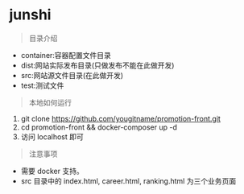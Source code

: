 # junshi

> 目录介绍
- container:容器配置文件目录
- dist:网站实际发布目录(只做发布不能在此做开发)
- src:网站源文件目录(在此做开发)
- test:测试文件

> 本地如何运行
1. git clone https://github.com/yougitname/promotion-front.git
2. cd promotion-front && docker-composer up -d
3. 访问 localhost 即可

> 注意事项
- 需要 docker 支持。
- src 目录中的 index.html, career.html, ranking.html 为三个业务页面
